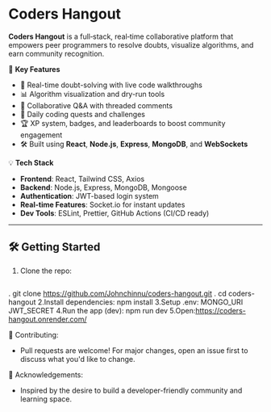 # Coders Hangout

**Coders Hangout** is a full‑stack, real‑time collaborative platform that empowers peer programmers to resolve doubts, visualize algorithms, and earn community recognition.


🚀 **Key Features**  
- 🔁 Real-time doubt-solving with live code walkthroughs  
- 📊 Algorithm visualization and dry-run tools  
- 💬 Collaborative Q&A with threaded comments  
- 🧠 Daily coding quests and challenges  
- 🏆 XP system, badges, and leaderboards to boost community engagement  
- 🛠 Built using **React**, **Node.js**, **Express**, **MongoDB**, and **WebSockets**
  
💡 **Tech Stack**  
- **Frontend**: React, Tailwind CSS, Axios  
- **Backend**: Node.js, Express, MongoDB, Mongoose  
- **Authentication**: JWT-based login system  
- **Real-time Features**: Socket.io for instant updates  
- **Dev Tools**: ESLint, Prettier, GitHub Actions (CI/CD ready)

---

## 🛠️ Getting Started

1. Clone the repo:
   ```bash
  . git clone https://github.com/Johnchinnu/coders-hangout.git
  . cd coders-hangout
2.Install dependencies:
  npm install
3.Setup .env:
  MONGO_URI
  JWT_SECRET
4.Run the app (dev):
  npm run dev
5.Open:https://coders-hangout.onrender.com/

🤝 Contributing:

- Pull requests are welcome! For major changes, open an issue first to discuss what you'd like to change.

🙌 Acknowledgements:

- Inspired by the desire to build a developer-friendly community and learning space.

